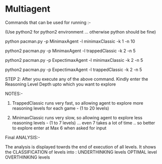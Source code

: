# Multiagent

Commands that can be used for running :-

(Use python2 for python2 environment ... otherwise python should be fine)

python pacman.py -p MinimaxAgent -l minimaxClassic -k 1 -n 10

python2 pacman.py -p MinimaxAgent -l trappedClassic -k 2 -n 5

python2 pacman.py -p ExpectimaxAgent -l minimaxClassic -k 2 -n 5
 
python2 pacman.py -p ExpectimaxAgent -l trappedClassic -k 2 -n 5

STEP 2:
After you execute any of the above command.
Kindly enter the Reasoning Level Depth upto which you want to explore


NOTES:-

1) TrappedClassic runs very fast, so allowing agent to explore more reasoning levels for each game - (1 to 20 levels)

2) MinimaxClassic runs very slow, so allowing agent to explore less reasoning levels - (1 to 7 levels) ... even 7 takes a lot of time .. so better to explore enter at Max 6 when asked for input

Final ANALYSIS:-

The analysis is displayed towrds the end of execution of all levels. 
It shows the CLASSIFICATION of levels into :
UNDERTHINKING levels
OPTIMAL level
OVERTHINKING levels


